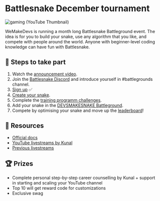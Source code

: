 # Battlesnake December tournament
![gaming (YouTube Thumbnail)](https://user-images.githubusercontent.com/42698533/205917613-25d4bae4-7a2f-48aa-bc02-8954e8d77db3.jpg)

WeMakeDevs is running a month long Battlesnake Battleground event. The idea is for you to build your snake, use any algorithm that you like, and compete with people around the world. Anyone with beginner-level coding knowledge can have fun with Battlesnake.

## 🚨 Steps to take part
1. Watch the [announcement video](https://youtu.be/LDsUpjLV5Uk).
2. Join the [Battlesnake Discord](https://discord.com/invite/hD8fvUGcqC) and introduce yourself in #battlegrounds channel.
3. [Sign up](https://play.battlesnake.com) ✅
4. [Create your snake](https://play.battlesnake.com/account/snakes/interstitial/).
5. Complete the [training programm challenges](https://play.battlesnake.com/challenges/).
6. Add your snake in the [DEVSMAKESNAKE Battleground](https://play.battlesnake.com/battlegrounds/).
7. Compete by optimising your snake and move up the [leaderboard](https://play.battlesnake.com/ladder/bg-december-2022-devsmakesnakes/)!

## 📄 Resources
- [Official docs](https://docs.battlesnake.com)
- [YouTube livestreams by Kunal](https://www.youtube.com/KunalKushwaha)
- [Previous livestreams](https://www.twitch.tv/BattlesnakeOfficial/videos)

## 🏆 Prizes
- Complete personal step-by-step career counselling by Kunal + support in starting and scaling your YouTube channel
- Top 10 will get reward code for customizations
- Exclusive swag
